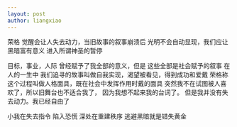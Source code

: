```yaml
---
layout: post
author: liangxiao
---
```


荣格
觉醒会让人失去动力，当旧故事的叙事崩溃后
光明不会自动显现，我们应让黑暗富有意义
进入所谓神圣的暂停

目标，事业，人际 曾经赋予了我全部的意义，但是 这些全部是社会赋予的叙事
在人的一生中 我们追寻的故事叫做自我实现，渴望被看见，得到成功和爱戴
荣格称这个过程叫做人格面具，既在社会中发挥作用时戴的面具
突然我不在试图被人喜欢了，所以旧舞台也不适合我了，
因为我想不起来我的台词了。
但是我并没有失去动力。我已经自由了

小我在失去指令 陷入恐慌
深处在重建秩序
逃避黑暗就是错失黄金

